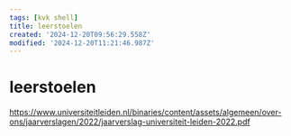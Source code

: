 ```yaml
---
tags: [kvk shell]
title: leerstoelen
created: '2024-12-20T09:56:29.558Z'
modified: '2024-12-20T11:21:46.987Z'
---
```


# leerstoelen

https://www.universiteitleiden.nl/binaries/content/assets/algemeen/over-ons/jaarverslagen/2022/jaarverslag-universiteit-leiden-2022.pdf
